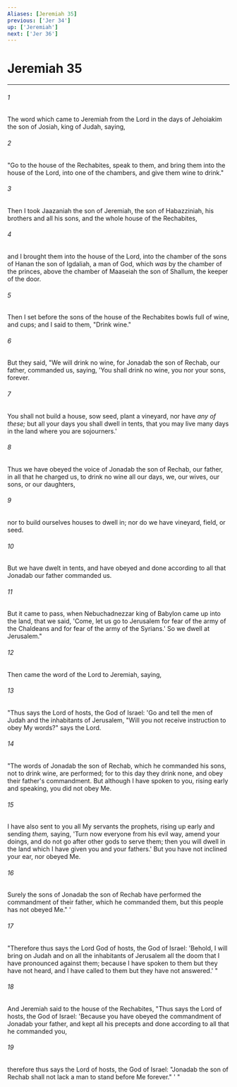 ```yaml
---
Aliases: [Jeremiah 35]
previous: ['Jer 34']
up: ['Jeremiah']
next: ['Jer 36']
---
```

# Jeremiah 35

***


###### 1 
The word which came to Jeremiah from the Lord in the days of Jehoiakim the son of Josiah, king of Judah, saying, 

###### 2 
"Go to the house of the Rechabites, speak to them, and bring them into the house of the Lord, into one of the chambers, and give them wine to drink." 

###### 3 
Then I took Jaazaniah the son of Jeremiah, the son of Habazziniah, his brothers and all his sons, and the whole house of the Rechabites, 

###### 4 
and I brought them into the house of the Lord, into the chamber of the sons of Hanan the son of Igdaliah, a man of God, which _was_ by the chamber of the princes, above the chamber of Maaseiah the son of Shallum, the keeper of the door. 

###### 5 
Then I set before the sons of the house of the Rechabites bowls full of wine, and cups; and I said to them, "Drink wine." 

###### 6 
But they said, "We will drink no wine, for Jonadab the son of Rechab, our father, commanded us, saying, 'You shall drink no wine, you nor your sons, forever. 

###### 7 
You shall not build a house, sow seed, plant a vineyard, nor have _any of these;_ but all your days you shall dwell in tents, that you may live many days in the land where you are sojourners.' 

###### 8 
Thus we have obeyed the voice of Jonadab the son of Rechab, our father, in all that he charged us, to drink no wine all our days, we, our wives, our sons, or our daughters, 

###### 9 
nor to build ourselves houses to dwell in; nor do we have vineyard, field, or seed. 

###### 10 
But we have dwelt in tents, and have obeyed and done according to all that Jonadab our father commanded us. 

###### 11 
But it came to pass, when Nebuchadnezzar king of Babylon came up into the land, that we said, 'Come, let us go to Jerusalem for fear of the army of the Chaldeans and for fear of the army of the Syrians.' So we dwell at Jerusalem." 

###### 12 
Then came the word of the Lord to Jeremiah, saying, 

###### 13 
"Thus says the Lord of hosts, the God of Israel: 'Go and tell the men of Judah and the inhabitants of Jerusalem, "Will you not receive instruction to obey My words?" says the Lord. 

###### 14 
"The words of Jonadab the son of Rechab, which he commanded his sons, not to drink wine, are performed; for to this day they drink none, and obey their father's commandment. But although I have spoken to you, rising early and speaking, you did not obey Me. 

###### 15 
I have also sent to you all My servants the prophets, rising up early and sending _them,_ saying, 'Turn now everyone from his evil way, amend your doings, and do not go after other gods to serve them; then you will dwell in the land which I have given you and your fathers.' But you have not inclined your ear, nor obeyed Me. 

###### 16 
Surely the sons of Jonadab the son of Rechab have performed the commandment of their father, which he commanded them, but this people has not obeyed Me." ' 

###### 17 
"Therefore thus says the Lord God of hosts, the God of Israel: 'Behold, I will bring on Judah and on all the inhabitants of Jerusalem all the doom that I have pronounced against them; because I have spoken to them but they have not heard, and I have called to them but they have not answered.' " 

###### 18 
And Jeremiah said to the house of the Rechabites, "Thus says the Lord of hosts, the God of Israel: 'Because you have obeyed the commandment of Jonadab your father, and kept all his precepts and done according to all that he commanded you, 

###### 19 
therefore thus says the Lord of hosts, the God of Israel: "Jonadab the son of Rechab shall not lack a man to stand before Me forever." ' "
